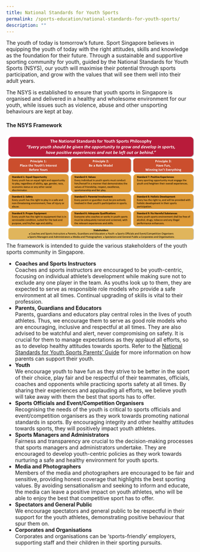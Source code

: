 ```yaml
---
title: National Standards for Youth Sports
permalink: /sports-education/national-standards-for-youth-sports/
description: ""
---
```

The youth of today is tomorrow’s future. Sport Singapore believes in equipping the youth of today with the right attitudes, skills and knowledge as the foundation for their future. Through a sustainable and supportive sporting community for youth, guided by the National Standards for Youth Sports (NSYS), our youth will maximise their potential through sports participation, and grow with the values that will see them well into their adult years. 

The NSYS is established to ensure that youth sports in Singapore is organised and delivered in a healthy and wholesome environment for our youth, while issues such as violence, abuse and other unsporting behaviours are kept at bay.

#### **The NSYS Framework**
![The NSYS Framework](/images/Sport%20Education/NSYS_Framework_ver2017.png)
The framework is intended to guide the various stakeholders of the youth sports community in Singapore.
* **Coaches and Sports Instructors**  
Coaches and sports instructors are encouraged to be youth-centric, focusing on individual athlete’s development while making sure not to exclude any one player in the team. As youths look up to them, they are expected to serve as responsible role models who provide a safe environment at all times. Continual upgrading of skills is vital to their profession.
* **Parents, Guardians and Educators**  
Parents, guardians and educators play central roles in the lives of youth athletes. Thus, we encourage them to serve as good role models who are encouraging, inclusive and respectful at all times. They are also advised to be watchful and alert, never compromising on safety. It is crucial for them to manage expectations as they applaud all efforts, so as to develop healthy attitudes towards sports. Refer to the [National Standards for Youth Sports Parents’ Guide](/files/Sport%20Education/NSYS_Parents%20Guide27Feb2017_FA.pdf) for more information on how parents can support their youth.
* **Youth**  
We encourage youth to have fun as they strive to be better in the sport of their choice, play fair and be respectful of their teammates, officials, coaches and opponents while practicing sports safety at all times. By sharing their experiences and applauding all efforts, we believe youth will take away with them the best that sports has to offer.
* **Sports Officials and Event/Competition Organisers**  
Recognising the needs of the youth is critical to sports officials and event/competition organisers as they work towards promoting national standards in sports. By encouraging integrity and other healthy attitudes towards sports, they will positively impact youth athletes.
* **Sports Managers and Administrators**  
Fairness and transparency are crucial to the decision-making processes that sports managers and administrators undertake. They are encouraged to develop youth-centric policies as they work towards nurturing a safe and healthy environment for youth sports.
* **Media and Photographers**  
Members of the media and photographers are encouraged to be fair and sensitive, providing honest coverage that highlights the best sporting values. By avoiding sensationalism and seeking to inform and educate, the media can leave a positive impact on youth athletes, who will be able to enjoy the best that competitive sport has to offer.
* **Spectators and General Public**  
We encourage spectators and general public to be respectful in their support for the youth athletes, demonstrating positive behaviour that spur them on.
* **Corporates and Organisations**  
Corporates and organisations can be ‘sports-friendly’ employers, supporting staff and their children in their sporting pursuits.